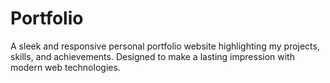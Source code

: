 # Portfolio
 A sleek and responsive personal portfolio website highlighting my projects, skills, and achievements. Designed to make a lasting impression with modern web technologies.
